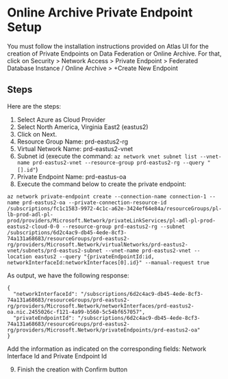 # Online Archive Private Endpoint Setup

You must follow the installation instructions provided on Atlas UI for the creation of Private Endpoints on Data Federation or Online Archive.
For that, click on Security &gt; Network Access &gt; Private Endpoint &gt; Federated Database Instance / Online Archive &gt; +Create New Endpoint

## Steps

Here are the steps:

1. Select Azure as Cloud Provider
2. Select North America, Virginia East2 (eastus2)
3. Click on Next.
4. Resource Group Name: prd-eastus2-rg
5. Virtual Network Name: prd-eastus2-vnet
6. Subnet id (execute the command: `az network vnet subnet list --vnet-name prd-eastus2-vnet --resource-group prd-eastus2-rg --query "[].id"`)
7. Private Endpoint Name: prd-eastus-oa
8. Execute the command below to create the private endpoint:

```shell
az network private-endpoint create --connection-name connection-1 --name prd-eastus2-oa --private-connection-resource-id /subscriptions/fc1c1583-9972-4c1c-a62e-3424ef64e84a/resourceGroups/pl-lb-prod-adl-pl-prod/providers/Microsoft.Network/privateLinkServices/pl-adl-pl-prod-eastus2-cloud-0-0 --resource-group prd-eastus2-rg --subnet /subscriptions/6d2c4ac9-db45-4ede-8cf3-74a131a68683/resourceGroups/prd-eastus2-rg/providers/Microsoft.Network/virtualNetworks/prd-eastus2-vnet/subnets/prd-eastus2-subnet --vnet-name prd-eastus2-vnet --location eastus2 --query "{privateEndpointId:id, networkInterfaceId:networkInterfaces[0].id}" --manual-request true
```

As output, we have the following response:
```shell
{
  "networkInterfaceId": "/subscriptions/6d2c4ac9-db45-4ede-8cf3-74a131a68683/resourceGroups/prd-eastus2-rg/providers/Microsoft.Network/networkInterfaces/prd-eastus2-oa.nic.2455026c-f121-4a99-b560-5c54bf657057",
  "privateEndpointId": "/subscriptions/6d2c4ac9-db45-4ede-8cf3-74a131a68683/resourceGroups/prd-eastus2-rg/providers/Microsoft.Network/privateEndpoints/prd-eastus2-oa"
}
```

Add the information as indicated on the corresponding fields: Network Interface Id and Private Endpoint Id

9. Finish the creation with Confirm button